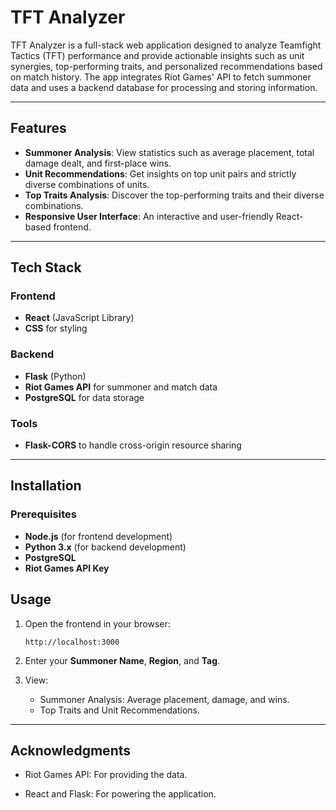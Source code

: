 # TFT Analyzer

TFT Analyzer is a full-stack web application designed to analyze Teamfight Tactics (TFT) performance and provide actionable insights such as unit synergies, top-performing traits, and personalized recommendations based on match history. The app integrates Riot Games' API to fetch summoner data and uses a backend database for processing and storing information.

---

## Features

- **Summoner Analysis**: View statistics such as average placement, total damage dealt, and first-place wins.
- **Unit Recommendations**: Get insights on top unit pairs and strictly diverse combinations of units.
- **Top Traits Analysis**: Discover the top-performing traits and their diverse combinations.
- **Responsive User Interface**: An interactive and user-friendly React-based frontend.

---

## Tech Stack

### Frontend
- **React** (JavaScript Library)
- **CSS** for styling

### Backend
- **Flask** (Python)
- **Riot Games API** for summoner and match data
- **PostgreSQL** for data storage

### Tools
- **Flask-CORS** to handle cross-origin resource sharing

---

## Installation

### Prerequisites
- **Node.js** (for frontend development)
- **Python 3.x** (for backend development)
- **PostgreSQL**
- **Riot Games API Key**
## Usage

1. Open the frontend in your browser:
   ```
   http://localhost:3000
   ```
2. Enter your **Summoner Name**, **Region**, and **Tag**.


3. View:
   - Summoner Analysis: Average placement, damage, and wins.
   - Top Traits and Unit Recommendations.
---

## Acknowledgments

- Riot Games API: For providing the data.

- React and Flask: For powering the application.
